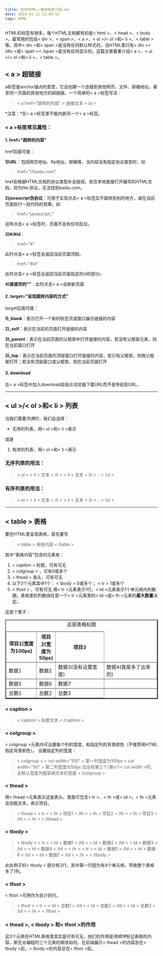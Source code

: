 ```yaml
---
title: 初识HTML——常用标签介绍.md
date: 2019-01-12 22:09:53
tags: HTML
---
```


  HTML的标签有很多，每个HTML文档都有的是< html >、< head >、< body >，最常用的包括< div >、< span >、< a >、< ul >/< ol >和< li >、< table >等。其中< div >和< span >是没有任何默认样式的，当HTML里只有< div >< /div >或< span >< /span >是没有任何显示的。这篇文章着重介绍< a >、< ul >/< ol >和< li >、< table >。

## < a > 超链接
  a标签是anchor锚点的意思，它会创建一个连接到其他网页、文件、邮箱地址，甚至同一页面的其他地方的超链接。一个简单的< a >标签写法：
  > < a href="跳转的内容" > 链接文本 < /a > 

  *注意：*在< a >标签里不能内嵌另一个< a >标签。

  ### < a >标签常见属性：
  #### 1. href="跳转的内容"
  href后面可接：

  **1)URL**：包括网页地址、ftp地址、邮箱等，当内容没有指定协议类型时，如
  > href="//baidu.com"

  href会根据HTML文档的协议类型补全路径。若在本地直接打开编写的HTML文档，则为file:协议，无法找到baidu.com。
  
  **2)javascript伪协议**：可用于实现点击< a >标签后不跳转到别的地方，或在当前页面执行一段代码的效果。如
  > href="javascript:;"

  这样点击< a >标签时，页面不会有任何反应。

  **3)#/#id**：
  > href="#"

  此时点击< a >标签会返回当前页面顶部。

  > href="#id"

  此时点击< a >标签会返回当前页面指定的id的部分。

  **4)直接空的""**：此时点击< a >会刷新页面

  #### 2. target="呈现跳转内容的方式"
  target后面可接：

  **1)_blank**：表示打开一个新的标签页或窗口展示链接的内容

  **2)_self**：表示在当前的页面打开链接的内容

  **3)_parent**：表示在当前页面的父框架中打开链接的内容，若没有父框架元素，则在当前窗口打开

  **3)_top**：表示在当前页面的顶层窗口打开链接的内容，若只有父框架，则用父框架打开；若没有顶层窗口或父框架，则在当前页面打开

  #### 3. download
  在< a >标签中加入download会指示浏览器下载URL而不是导航到URL。

---

## < ul >/< ol >和< li > 列表
  当我们需要*列表*时，我们会选择：
  <ul><li>无序的列表，用< ul >和< li >表示</li></ul>    或是
  <ol><li>有序的列表，用< ol >和< li >表示</li></ol>

  ### 无序列表的用法：
  > < ul >
      < li > 文本 < /li >
      < li > 文本 < /li >
      ..
    < /ul >

  ### 有序列表的用法：
  > < ol >
      < li > 文本 < /li >
      < li > 文本 < /li >
      ..
    < /ol >

---

## < table > 表格
  要在HTML里呈现表格，首先要写
  > < table >
  > 表格内容
  > < /table >
  
  其中“表格内容”包含的元素有：
  1. < caption > 标题，可有可无
  2. < colgroup > ，可有0或多个
  3. < thead > 表头，可有可无
  4. 以下2个元素其中1个：
        < tbody > 0或多个；
        < tr > 1或多个
  5. < tfoot > ，可有可无
  用< tr >元素表示1行，< td >元素表示1个单元格内的数据。表格里的列数由任意一个< tr >元素里的< td >或< th >元素的**最大数量**决定。

  这是个栗子：
  <table border=3px align="center"><caption>这是表格标题</caption><colgroup><col width="100"><col width="50"></colgroup><thead><tr><th>项目1(宽度为100px)</th><th>项目2(宽度为50px)</th><th>项目3</th></tr></thead><tbody><tr><td>数据1</td><td>数据2</td><td>数据3(没有设置宽度)</td><td>数据4(我是多了出来的)</td></tr><tr><td>数据5</td><td>数据6</td><td>数据7</td></tr></tbody><tfoot><tr><td>总数1</td><td>总数2</td><td>总数3</td></tr></tfoot></table>

### < caption >
  > < caption > 标题文本 < /caption >

### < colgroup >
  < colgroup >元素内可设置每个列的宽度，和指定列的背景颜色（不推荐用HTML指定背景颜色）。
  设置指定列的宽度：
  > < colgroup >
  >     < col width="100" > 第一列宽度为100px
  >     < col width="50" > 第二列宽度为50px
  >     当没有第三个/第n个< col width >时，会默认宽度为能容纳文本的宽度
  >  < /colgroup >

### < thead >
  用< thead >元素表示这是表头。里面可包含< tr >、< th >或< td >。< th >元素会加粗文本，表示项目。
  > < thead >
  >   < tr >
  >     < th > 项目1 < /th >
  >     < th > 项目2 < /th >
  >     < th > 项目3 < /th >
  >   < /tr >
  > < /thead >

### < tbody >
  > < tbody >
  >   < tr >
  >     < td > 数据1 < /td >
  >     < td > 数据2 < /td >
  >     < td > 数据3 < /td >
  >     < td > 数据4 < /td >
  >   < /tr >
  >   < tr >
  >     < td > 数据5 < /td >
  >     < td > 数据6 < /td >
  >     < td > 数据7 < /td >
  >   < /tr >
  > < /tbody >

  此处例子的< tbody > 部分有2行，其中第一行因为有4个单元格，导致整个表格多了1列。

### < tfoot >
  < tfoot >可用作为总计的行。
  > < tfoot >
  >   < tr >
  >     < td > 总数1 < /td >
  >     < td > 总数2 < /td >
  >     < td > 总数3 < /td >
  >   < /tr >
  > < /tfoot >

### < thead >, < tbody > 和< tfoot >的作用
  这3个元素在HTML表格里其实是可有可无，他们的作用是*按顺序*标记表格的内容，即无论编程时三个元素的顺序如何，在前端展示< thead >的内容总在< tbody >前，< tbody >的内容总在< tfoot >前。